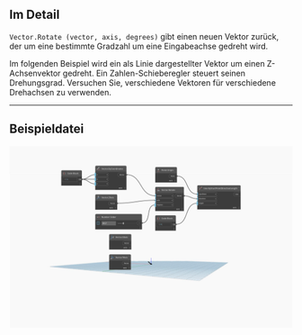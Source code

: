 ## Im Detail
`Vector.Rotate (vector, axis, degrees)` gibt einen neuen Vektor zurück, der um eine bestimmte Gradzahl um eine Eingabeachse gedreht wird.

Im folgenden Beispiel wird ein als Linie dargestellter Vektor um einen Z-Achsenvektor gedreht. Ein Zahlen-Schieberegler steuert seinen Drehungsgrad. Versuchen Sie, verschiedene Vektoren für verschiedene Drehachsen zu verwenden.
___
## Beispieldatei

![Vector.Rotate](./Autodesk.DesignScript.Geometry.Vector.Rotate(vector,%20axis,%20degrees)_img.jpg)
